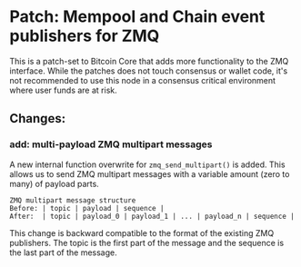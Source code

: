 # Patch: Mempool and Chain event publishers for ZMQ

This is a patch-set to Bitcoin Core that adds more functionality to the ZMQ interface.
While the patches does not touch consensus or wallet code, it's not recommended to use this node in a consensus critical environment where user
funds are at risk.

## Changes:

### add: multi-payload ZMQ multipart messages

A new internal function overwrite for `zmq_send_multipart()` is added.
This allows us to send ZMQ multipart messages with a variable amount (zero to many) of payload parts.

```
ZMQ multipart message structure
Before: | topic | payload | sequence |
After:  | topic | payload_0 | payload_1 | ... | payload_n | sequence |
```

This change is backward compatible to the format of the existing ZMQ publishers.
The topic is the first part of the message and the sequence is the last part of the message.












